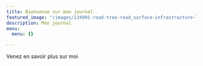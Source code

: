 ```yaml
---
title: Bienvenue sur mon journal
featured_image: "/images/134901-road-tree-road_surface-infrastructure-lane-5835x3890.jpg"
description: Mon journal
menu:
  menu: {}

---
```

Venez en savoir plus sur moi 